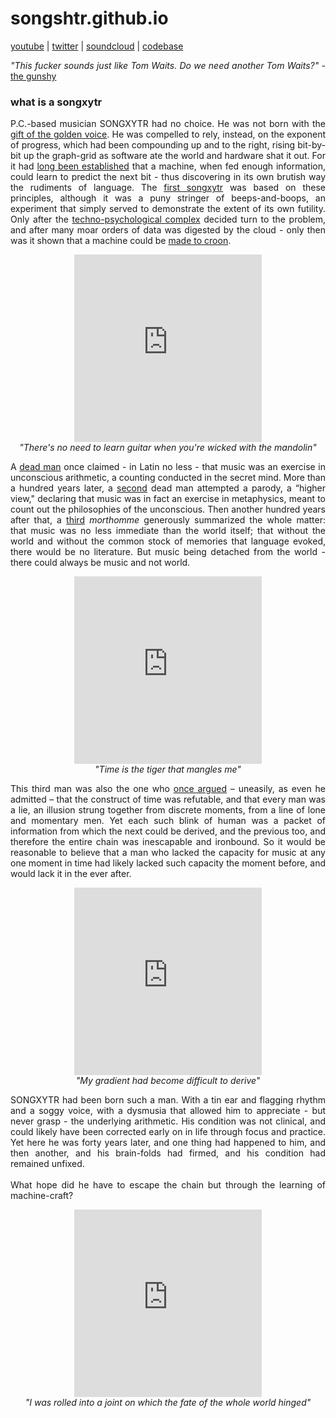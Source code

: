 # songshtr.github.io
<a href= "https://www.youtube.com/channel/UCVRpMo19NwYKloFhnw6QzMg" target="_blank">youtube</a> |
<a href= "https://twitter.com/songxytr" target="_blank">twitter</a> |
<a href= "https://soundcloud.com/songxytr/sets/machinecroon" target="_blank">soundcloud</a> |
<a href="https://github.com/songeater" target="_blank">codebase</a>

<p style="text-align: justify"><i>"This fucker sounds just like Tom Waits.  Do we need another Tom Waits?" - </i><a href="https://www.thegunshy.com" target="_blank">the gunshy</a></p>

### what is a songxytr

<p style="text-align: justify">P.C.-based musician SONGXYTR had no choice.  He was not born with the <a href= "https://www.lyricsfreak.com/l/leonard+cohen/tower+of+song_20082815.html" target="_blank">gift of the golden voice</a>.  He was compelled to rely, instead, on the exponent of progress, which had been compounding up and to the right, rising bit-by-bit up the graph-grid as software ate the world and hardware shat it out.  For it had <a href="https://karpathy.github.io/2015/05/21/rnn-effectiveness/" target="_blank">long been established</a> that a machine, when fed enough information, could learn to predict the next bit - thus discovering in its own brutish way the rudiments of language.  The <a href="https://github.com/songeater/SONGSHTR" target="_blank">first songxytr</a> was based on these principles, although it was a puny stringer of beeps-and-boops, an experiment that simply served to demonstrate the extent of its own futility.  Only after the <a href="https://openai.com/" target="_blank">techno-psychological complex</a> decided turn to the problem, and after many moar orders of data was digested by the cloud - only then was it shown that a machine could be <a href="https://arxiv.org/abs/2005.00341" target="_blank">made to croon</a>.</p>

<p align="center" max-width=800><iframe width="300" height="300" src="https://www.youtube.com/embed/YESuww3zU2I?cc_load_policy=1&modestbranding=1&rel=0" title="YouTube video player" frameborder="0" allow="accelerometer; autoplay; clipboard-write; encrypted-media; gyroscope; picture-in-picture" allowfullscreen></iframe>
<br><i>"There's no need to learn guitar when you're wicked with the mandolin"</i></p>

<p style="text-align: justify; max-width:800px">A <a href="https://mathshistory.st-andrews.ac.uk/Biographies/Leibniz/quotations/" target="_blank">dead man</a> once claimed - in Latin no less - that music was an exercise in unconscious arithmetic, a counting conducted in the secret mind.  More than a hundred years later, a <a href="https://www.gutenberg.org/files/38427/38427-pdf.pdf" target="_blank">second</a> dead man attempted a parody, a “higher view," declaring that music was in fact an exercise in metaphysics, meant to count out the philosophies of the unconscious.  Then another hundred years after that, a <a href="https://s3.amazonaws.com/arena-attachments/911407/e11bf56a7763d0a3f72d457ea00e779b.pdf#394" target="_blank">third</a> <i>morthomme</i> generously summarized the whole matter: that music was no less immediate than the world itself; that without the world and without the common stock of memories that language evoked, there would be no literature.  But music being detached from the world - there could always be music and not world.
  
<p align="center"><iframe width="300" height="300" src="https://www.youtube.com/embed/AeldeY0RaNA?cc_load_policy=1&modestbranding=1&rel=0" title="YouTube video player" frameborder="0" allow="accelerometer; autoplay; clipboard-write; encrypted-media; gyroscope; picture-in-picture" allowfullscreen></iframe>
<br><i>"Time is the tiger that mangles me"</i></p>

<p style="text-align: justify">This third man was also the one who <a href= "https://www.gwern.net/docs/borges/1947-borges-anewrefutationoftime.pdf" target="_blank">once argued</a> – uneasily, as even he admitted – that the construct of time was refutable, and that every man was a lie, an illusion strung together from discrete moments, from a line of lone and momentary men. Yet each such blink of human was a packet of information from which the next could be derived, and the previous too, and therefore the entire chain was inescapable and ironbound. So it would be reasonable to believe that a man who lacked the capacity for music at any one moment in time had likely lacked such capacity the moment before, and would lack it in the ever after. </p>

<p align="center"><iframe width="300" height="300" src="https://www.youtube.com/embed/7OhINuzCgiY?cc_load_policy=1&modestbranding=1&rel=0" title="YouTube video player" frameborder="0" allow="accelerometer; autoplay; clipboard-write; encrypted-media; gyroscope; picture-in-picture" allowfullscreen></iframe>
<br><i>"My gradient had become difficult to derive"</i></p>

<p style="text-align: justify">SONGXYTR had been born such a man.  With a tin ear and flagging rhythm and a soggy voice, with a dysmusia that allowed him to appreciate - but never grasp - the underlying arithmetic.  His condition was not clinical, and could likely have been corrected early on in life through focus and practice.  Yet here he was forty years later, and one thing had happened to him, and then another, and his brain-folds had firmed, and his condition had remained unfixed.  
<br>
<br>What hope did he have to escape the chain but through the learning of machine-craft?</p>

<p align="center"><iframe width="300" height="300" src="https://www.youtube.com/embed/_lcCJzfXl50?cc_load_policy=1&modestbranding=1&rel=0" title="YouTube video player" frameborder="0" allow="accelerometer; autoplay; clipboard-write; encrypted-media; gyroscope; picture-in-picture" allowfullscreen></iframe>
<br><i>"I was rolled into a joint on which the fate of the whole world hinged"</i></p>
